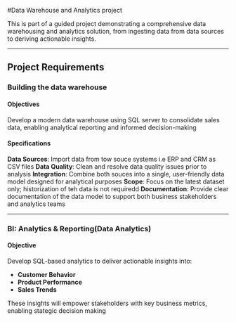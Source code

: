 #Data Warehouse and Analytics project

This is part of a guided project demonstrating a comprehensive data warehousing and analytics solution, from ingesting data from data sources to deriving actionable insights.

---
## Project Requirements
### Building the data warehouse
#### Objectives
Develop a modern data warehouse using SQL server to consolidate sales data, enabling analytical reporting and informed decision-making
#### Specifications
**Data Sources**: Import data from tow souce systems i.e ERP and CRM as CSV files
**Data Quality**: Clean and resolve data quality issues prior to analysis
**Integration**: Combine both souces into a single, user-friendly data model designed for analytical purposes
**Scope**: Focus on the latest dataset only; historization of teh data is not requiredd
**Documentation**: Provide clear documentation of the data model to support both business stakeholders and analytics teams

---

### BI: Analytics & Reporting(Data Analytics)
#### Objective
Develop SQL-based analytics to deliver actionable insights into:
- **Customer Behavior**
- **Product Performance**
- **Sales Trends**

These insights will empower stakeholders with key business metrics, enabling stategic decision making
